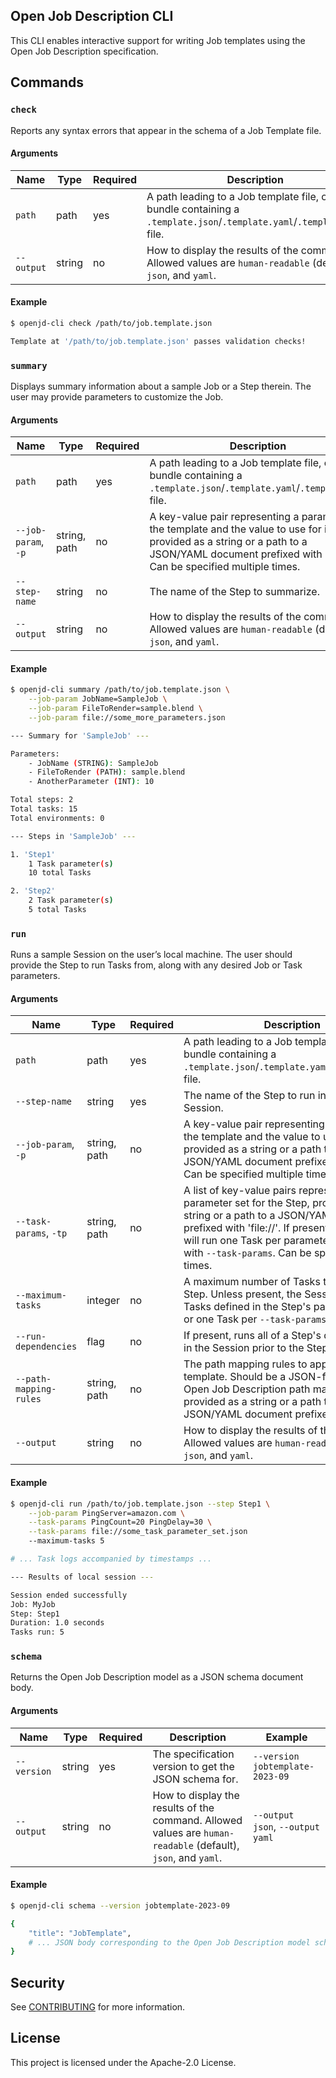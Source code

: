 ## Open Job Description CLI

This CLI enables interactive support for writing Job templates using the Open Job Description specification.

## Commands

### `check`
Reports any syntax errors that appear in the schema of a Job Template file.

#### Arguments

|Name|Type|Required|Description|Example|
|---|---|---|---|---|
|`path`|path|yes|A path leading to a Job template file, or a bundle containing a `.template.json`/`.template.yaml`/`.template.yml` file.|`/path/to/job.template.json`|
|`--output`|string|no|How to display the results of the command. Allowed values are `human-readable` (default), `json`, and `yaml`.|`--output json`, `--output yaml`|

#### Example
```sh
$ openjd-cli check /path/to/job.template.json

Template at '/path/to/job.template.json' passes validation checks!
```

### `summary`
Displays summary information about a sample Job or a Step therein. The user may provide parameters to customize the Job.

#### Arguments

|Name|Type|Required|Description|Example|
|---|---|---|---|---|
|`path`|path|yes|A path leading to a Job template file, or a bundle containing a `.template.json`/`.template.yaml`/`.template.yml` file.|`/path/to/job.template.json`|
|`--job-param`, `-p`|string, path|no|A key-value pair representing a parameter in the template and the value to use for it, provided as a string or a path to a JSON/YAML document prefixed with 'file://'. Can be specified multiple times.|`--job-param MyParam=5`, `-p file://parameter_file.json`|
|`--step-name`|string|no|The name of the Step to summarize.|`--step-name Step1`|
|`--output`|string|no|How to display the results of the command. Allowed values are `human-readable` (default), `json`, and `yaml`.|`--output json`, `--output yaml`|

#### Example
```sh
$ openjd-cli summary /path/to/job.template.json \
    --job-param JobName=SampleJob \
    --job-param FileToRender=sample.blend \
    --job-param file://some_more_parameters.json

--- Summary for 'SampleJob' ---

Parameters:
    - JobName (STRING): SampleJob
    - FileToRender (PATH): sample.blend
    - AnotherParameter (INT): 10

Total steps: 2
Total tasks: 15
Total environments: 0

--- Steps in 'SampleJob' ---

1. 'Step1'
    1 Task parameter(s)
    10 total Tasks

2. 'Step2'
    2 Task parameter(s)
    5 total Tasks
```

### `run`
Runs a sample Session on the user’s local machine. The user should provide the Step to run Tasks from, along with any desired Job or Task parameters.

#### Arguments

|Name|Type|Required|Description|Example|
|---|---|---|---|---|
|`path`|path|yes|A path leading to a Job template file, or a bundle containing a `.template.json`/`.template.yaml`/`.template.yml` file.|`/path/to/job.template.json`|
|`--step-name`|string|yes|The name of the Step to run in a local Session.|`--step-name Step1`|
|`--job-param`, `-p`|string, path|no|A key-value pair representing a parameter in the template and the value to use for it, provided as a string or a path to a JSON/YAML document prefixed with 'file://'. Can be specified multiple times.|`--job-param MyParam=5`, `-p file://parameter_file.json`|
|`--task-params`, `-tp`|string, path|no|A list of key-value pairs representing a Task parameter set for the Step, provided as a string or a path to a JSON/YAML document prefixed with 'file://'. If present, the Session will run one Task per parameter set supplied with `--task-params`. Can be specified multiple times.|`--task-params PingCount=20 PingDelay=30`, `-tp file://parameter_set_file.json`|
|`--maximum-tasks`|integer|no|A maximum number of Tasks to run from this Step. Unless present, the Session will run all Tasks defined in the Step's parameter space, or one Task per `--task-params` argument.|`--maximum-tasks 5`|
|`--run-dependencies`|flag|no|If present, runs all of a Step's dependencies in the Session prior to the Step itself.|`--run-dependencies`|
|`--path-mapping-rules`|string, path|no|The path mapping rules to apply to the template. Should be a JSON-formatted list of Open Job Description path mapping rules, provided as a string or a path to a JSON/YAML document prefixed with 'file://'.|`--path-mapping-rules [{"source_os": "Windows", "source_path": "C:\test", "destination_path": "/mnt/test"}]`, `--path-mapping-rules file://rules_file.json`|
|`--output`|string|no|How to display the results of the command. Allowed values are `human-readable` (default), `json`, and `yaml`.|`--output json`, `--output yaml`|

#### Example
```sh
$ openjd-cli run /path/to/job.template.json --step Step1 \
    --job-param PingServer=amazon.com \
    --task-params PingCount=20 PingDelay=30 \
    --task-params file://some_task_parameter_set.json
    --maximum-tasks 5

# ... Task logs accompanied by timestamps ...

--- Results of local session ---

Session ended successfully
Job: MyJob
Step: Step1
Duration: 1.0 seconds
Tasks run: 5

```

### `schema`
Returns the Open Job Description model as a JSON schema document body.

#### Arguments

|Name|Type|Required|Description|Example|
|---|---|---|---|---|
|`--version`|string|yes|The specification version to get the JSON schema for.|`--version jobtemplate-2023-09`|
|`--output`|string|no|How to display the results of the command. Allowed values are `human-readable` (default), `json`, and `yaml`.|`--output json`, `--output yaml`|

#### Example
```sh
$ openjd-cli schema --version jobtemplate-2023-09

{
    "title": "JobTemplate",
    # ... JSON body corresponding to the Open Job Description model schema ...
}
```

## Security

See [CONTRIBUTING](CONTRIBUTING.md#security-issue-notifications) for more information.

## License

This project is licensed under the Apache-2.0 License.

